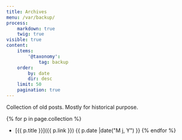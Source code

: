 ```yaml
---
title: Archives
menu: /var/backup/
process:
    markdown: true
    twig: true
visible: true
content:
    items:
        '@taxonomy':
            tag: backup
    order:
        by: date
        dir: desc
    limit: 50
    pagination: true
---
```


Collection of old posts. Mostly for historical purpose.

{% for p in page.collection %}
- [{{ p.title }}]({{ p.link }}) {{ p.date |date("M j, Y") }}
{% endfor %}